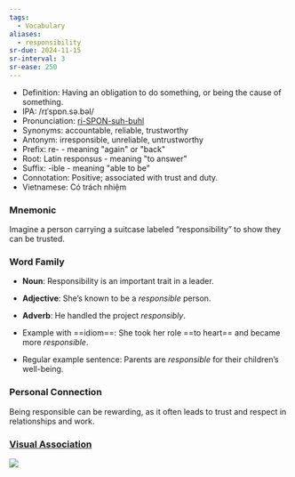 ```yaml
---
tags:
  - Vocabulary
aliases:
  - responsibility
sr-due: 2024-11-15
sr-interval: 3
sr-ease: 250
---
```


- Definition: Having an obligation to do something, or being the cause of something.
- IPA: /rɪˈspɒn.sə.bəl/
- Pronunciation: [ri-SPON-suh-buhl](https://www.google.com/search?q=how+to+pronounce+responsible)
- Synonyms: accountable, reliable, trustworthy
- Antonym: irresponsible, unreliable, untrustworthy
- Prefix: re- - meaning "again" or "back"
- Root: Latin responsus - meaning "to answer"
- Suffix: -ible - meaning "able to be"
- Connotation: Positive; associated with trust and duty.
- Vietnamese: Có trách nhiệm

### Mnemonic

Imagine a person carrying a suitcase labeled “responsibility” to show they can be trusted.

### Word Family

- **Noun**: Responsibility is an important trait in a leader.
- **Adjective**: She’s known to be a *responsible* person.
- **Adverb**: He handled the project *responsibly*.

- Example with ==idiom==: She took her role ==to heart== and became more *responsible*.
- Regular example sentence: Parents are *responsible* for their children’s well-being.

### Personal Connection

Being responsible can be rewarding, as it often leads to trust and respect in relationships and work.

### [Visual Association](https://www.google.com/search?tbm=isch&q=responsible)


![](https://encrypted-tbn0.gstatic.com/images?q=tbn:ANd9GcRi7OsKr6HSzgp119BY6szcB09kpYnniZwwUw&s)
